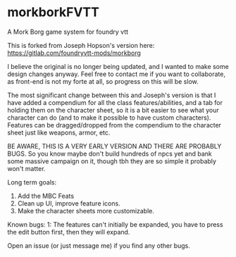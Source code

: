 # morkborkFVTT
A Mork Borg game system for foundry vtt

This is forked from Joseph Hopson's version here:
https://gitlab.com/foundryvtt-mods/morkborg

I believe the original is no longer being updated, and I wanted to make some design changes anyway. Feel free to contact me if you want to collaborate, as front-end is not my forte at all, so progress on this will be slow.

The most significant change between this and Joseph's version is that I have added a compendium for all the class features/abilities, and a tab for holding them on the character sheet, so it is a bit easier to see what your character can do (and to make it possible to have custom characters). Features can be dragged/dropped from the compendium to the character sheet just like weapons, armor, etc. 

BE AWARE, THIS IS A VERY EARLY VERSION AND THERE ARE PROBABLY BUGS. So you know maybe don't build hundreds of npcs yet and bank some massive campaign on it, though tbh they are so simple it probably won't matter.

Long term goals:
1. Add the MBC Feats
2. Clean up UI, improve feature icons.
3. Make the character sheets more customizable.

Known bugs:
1: The features can't initially be expanded, you have to press the edit button first, then they will expand.

Open an issue (or just message me) if you find any other bugs.

